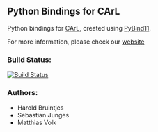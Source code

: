 Python Bindings for CArL
------------------------

Python bindings for [CArL](https://github.com/smtrat/carl), created using [PyBind11](http://pybind11.readthedocs.io/en/stable/intro.html).

For more information, please check our [website](https://moves-rwth.github.io/pycarl/)

### Build Status:

[![Build Status](https://travis-ci.org/moves-rwth/pycarl.svg?branch=master)](https://travis-ci.org/moves-rwth/pycarl)

### Authors:

- Harold Bruintjes
- Sebastian Junges
- Matthias Volk
